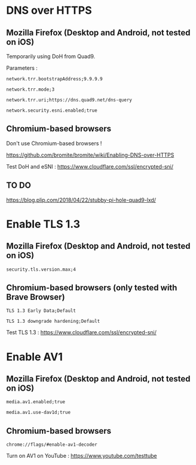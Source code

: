 # DNS over HTTPS

## Mozilla Firefox (Desktop and Android, not tested on iOS)

Temporarily using DoH from Quad9.

Parameters :

```
network.trr.bootstrapAddress;9.9.9.9
```
```
network.trr.mode;3
```
```
network.trr.uri;https://dns.quad9.net/dns-query
```
```
network.security.esni.enabled;true
```

## Chromium-based browsers

Don't use Chromium-based browsers !

https://github.com/bromite/bromite/wiki/Enabling-DNS-over-HTTPS

Test DoH and eSNI : https://www.cloudflare.com/ssl/encrypted-sni/

## TO DO

https://blog.plip.com/2018/04/22/stubby-pi-hole-quad9-lxd/


# Enable TLS 1.3

## Mozilla Firefox (Desktop and Android, not tested on iOS)

```
security.tls.version.max;4
```

## Chromium-based browsers (only tested with Brave Browser)

```
TLS 1.3 Early Data;Default
```
```
TLS 1.3 downgrade hardening;Default
```

Test TLS 1.3 : https://www.cloudflare.com/ssl/encrypted-sni/

# Enable AV1

## Mozilla Firefox (Desktop and Android, not tested on iOS)

```
media.av1.enabled;true
```
```
media.av1.use-dav1d;true
```

## Chromium-based browsers

```
chrome://flags/#enable-av1-decoder
```

Turn on AV1 on YouTube : https://www.youtube.com/testtube
